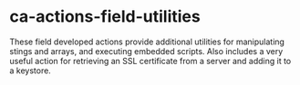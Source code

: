 # ca-actions-field-utilities
These field developed actions provide additional utilities for manipulating stings and arrays, and executing embedded scripts.  Also includes a very useful action for retrieving an SSL certificate from a server and adding it to a keystore. 
